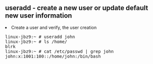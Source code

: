 useradd - create a new user or update default new user information
------------------------------------------------------------------
<li>Create a user and verify, the user creation </li>
<pre>
linux-jbz9:~ # useradd john
linux-jbz9:~ # ls /home/
blrk
linux-jbz9:~ # cat /etc/passwd | grep john
john:x:1001:100::/home/john:/bin/bash
</pre>
